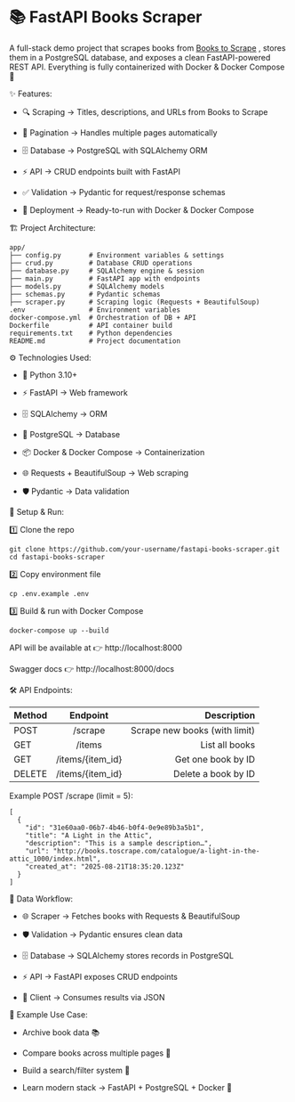 # 📚 FastAPI Books Scraper

A full-stack demo project that scrapes books from [Books to Scrape](http://books.toscrape.com/)
, stores them in a PostgreSQL database, and exposes a clean FastAPI-powered REST API.
Everything is fully containerized with Docker & Docker Compose 🚀


✨ Features:

* 🔍 Scraping → Titles, descriptions, and URLs from Books to Scrape
  
* 📄 Pagination → Handles multiple pages automatically
  
* 🗄️ Database → PostgreSQL with SQLAlchemy ORM
  
* ⚡ API → CRUD endpoints built with FastAPI
  
* ✅ Validation → Pydantic for request/response schemas
  
* 🐳 Deployment → Ready-to-run with Docker & Docker Compose


🏗️ Project Architecture:

    app/
    ├── config.py       # Environment variables & settings
    ├── crud.py         # Database CRUD operations
    ├── database.py     # SQLAlchemy engine & session
    ├── main.py         # FastAPI app with endpoints
    ├── models.py       # SQLAlchemy models
    ├── schemas.py      # Pydantic schemas
    ├── scraper.py      # Scraping logic (Requests + BeautifulSoup)
    .env                # Environment variables
    docker-compose.yml  # Orchestration of DB + API
    Dockerfile          # API container build
    requirements.txt    # Python dependencies
    README.md           # Project documentation


⚙️ Technologies Used:

* 🐍 Python 3.10+

* ⚡ FastAPI → Web framework

* 🗄️ SQLAlchemy → ORM

* 🐘 PostgreSQL → Database

* 📦 Docker & Docker Compose → Containerization

* 🌐 Requests + BeautifulSoup → Web scraping

* 🛡️ Pydantic → Data validation


🚀 Setup & Run:

  1️⃣ Clone the repo
  
    git clone https://github.com/your-username/fastapi-books-scraper.git
    cd fastapi-books-scraper

  2️⃣ Copy environment file
  
    cp .env.example .env

  3️⃣ Build & run with Docker Compose
  
    docker-compose up --build

API will be available at 👉 http://localhost:8000

Swagger docs 👉 http://localhost:8000/docs


🛠️ API Endpoints:

| Method | Endpoint         | Description                   |
| :----- |:----------------:| -----------------------------:|
| POST   | /scrape          | Scrape new books (with limit) |
| GET    | /items           | List all books                |
| GET    | /items/{item_id} | Get one book by ID            |
| DELETE | /items/{item_id} | Delete a book by ID           |
 

Example POST /scrape (limit = 5):

    [
      {
        "id": "31e60aa0-06b7-4b46-b0f4-0e9e89b3a5b1",
        "title": "A Light in the Attic",
        "description": "This is a sample description…",
        "url": "http://books.toscrape.com/catalogue/a-light-in-the-attic_1000/index.html",
        "created_at": "2025-08-21T18:35:20.123Z"
      }
    ]


🔄 Data Workflow:

* 🌐 Scraper → Fetches books with Requests & BeautifulSoup

* 🛡️ Validation → Pydantic ensures clean data

* 🗄️ Database → SQLAlchemy stores records in PostgreSQL

* ⚡ API → FastAPI exposes CRUD endpoints

* 📡 Client → Consumes results via JSON


🧩 Example Use Case:

* Archive book data 📚

* Compare books across multiple pages 🔄

* Build a search/filter system 🔎

* Learn modern stack → FastAPI + PostgreSQL + Docker 🚀

